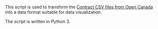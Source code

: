 This script is used to transform the [Contract CSV files from Open Canada](https://open.canada.ca/data/en/dataset/d8f85d91-7dec-4fd1-8055-483b77225d8b) into a data format suitable for data visualization.

The script is written in Python 3.


